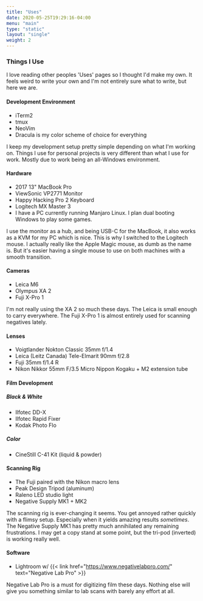 ```yaml
---
title: "Uses"
date: 2020-05-25T19:29:16-04:00
menu: "main"
type: "static"
layout: "single"
weight: 2
---
```


### Things I Use

I love reading other peoples 'Uses' pages so I thought I'd make my own. It feels weird to write your own and I'm not entirely sure what to write, but here we are.

#### Development Environment
- iTerm2
- tmux
- NeoVim
- Dracula is my color scheme of choice for everything

I keep my development setup pretty simple depending on what I'm working on. Things I use for personal projects is very different than what I use for work. Mostly due to work being an all-Windows environment.

#### Hardware
- 2017 13" MacBook Pro
- ViewSonic VP2771 Monitor
- Happy Hacking Pro 2 Keyboard
- Logitech MX Master 3
- I have a PC currently running Manjaro Linux. I plan dual booting Windows to play some games.

I use the monitor as a hub, and being USB-C for the MacBook, it also works as a KVM for my PC which is nice. This is why I switched to the Logitech mouse. I actually really like the Apple Magic mouse, as dumb as the name is. But it's easier having a single mouse to use on both machines with a smooth transition.

#### Cameras
- Leica M6
- Olympus XA 2
- Fuji X-Pro 1

I'm not really using the XA 2 so much these days. The Leica is small enough to carry everywhere. The Fuji X-Pro 1 is almost entirely used for scanning negatives lately.

#### Lenses
- Voigtlander Nokton Classic 35mm f/1.4
- Leica (Leitz Canada) Tele-Elmarit 90mm f/2.8
- Fuji 35mm f/1.4 R
- Nikon Nikkor 55mm F/3.5 Micro Nippon Kogaku + M2 extension tube

#### Film Development

##### Black & White
- Ilfotec DD-X
- Ilfotec Rapid Fixer
- Kodak Photo Flo

##### Color
- CineStill C-41 Kit (liquid & powder)

#### Scanning Rig
- The Fuji paired with the Nikon macro lens
- Peak Design Tripod (aluminum)
- Raleno LED studio light
- Negative Supply MK1 + MK2

The scanning rig is ever-changing it seems. You get annoyed rather quickly with a flimsy setup. Especially when it yields amazing results *sometimes*. The Negative Supply MK1 has pretty much annihilated any remaining frustrations. I may get a copy stand at some point, but the tri-pod (inverted) is working really well.

#### Software
- Lightroom w/ {{< link href="https://www.negativelabpro.com/" text="Negative Lab Pro" >}}

Negative Lab Pro is a must for digitizing film these days. Nothing else will give you something similar to lab scans with barely any effort at all.
